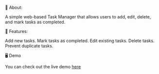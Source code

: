 📌 About:

A simple web-based Task Manager that allows users to add, edit, delete, and mark tasks as completed.

🚀 Features:

Add new tasks.
Mark tasks as completed.
Edit existing tasks.
Delete tasks.
Prevent duplicate tasks.


🖥️ Demo

You can check out the live demo [here](https://gupta-saurabh0.github.io/Task-manager-app/)

